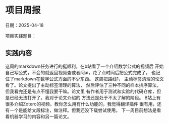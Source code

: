 # 项目周报

日期：2025-04-18

项目实践题目：

## 实践内容

这周的markdown任务进行的挺顺利，在b站看了一个介绍数学公式的视频后
开始自己写公式，不会的就返回视频查或者问ai，花了点时间后把公式完成了，
也记住了markdown在数学公式方面的不少东西。
这周把路线1， 主动标签清理的论文看了。论文提出了主动标签清理的算法，
然后评估了三种不同的样本排序算法，但我看完还是有点不懂我要干嘛。论文里
有作者用于测试和实验的代码仓库，但是已经无法打开了。我对于论文介绍的
方法还是处于不太了解的阶段。
B站上有很多介绍Zotero的视频，教你怎么用有什么功能的，我觉得翻译插件
很有用，还有一个是能给文段标注，做注释。但我还没下载尝试使用。
下一周目前想法是看看机器学习的内容和另一篇论文。


